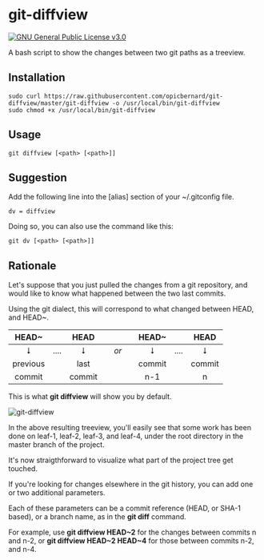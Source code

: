 # git-diffview
[![GNU General Public License v3.0](https://img.shields.io/badge/license-GNU%20GPL%20v3.0-green.png)](https://raw.githubusercontent.com/opicbernard/git-diffview/master/LICENSE.md)

A bash script to show the changes between two git paths as a treeview.

## Installation

```code
sudo curl https://raw.githubusercontent.com/opicbernard/git-diffview/master/git-diffview -o /usr/local/bin/git-diffview
sudo chmod +x /usr/local/bin/git-diffview
```

## Usage

```code
git diffview [<path> [<path>]]
```

## Suggestion

Add the following line into the [alias] section of your ~/.gitconfig file.

```code
dv = diffview
```

Doing so, you can also use the command like this:

```code
git dv [<path> [<path>]]
```

## Rationale

Let's suppose that you just pulled the changes from a git repository,
and would like to know what happened between the two last commits.

Using the git dialect, this will correspond to what changed between HEAD, and HEAD~.

| HEAD~  | | HEAD | | HEAD~ | | HEAD | 
| :--: | ---- | :--: | ---- | :--: | ---- | :--: |
| ⭣ | .... | ⭣ | _&nbsp;&nbsp;&nbsp;&nbsp;or&nbsp;&nbsp;&nbsp;&nbsp;_ | ⭣ | .... | ⭣ |
| previous | | last | | commit | | commit |
| commit | | commit | | n-1 | | n |

This is what **git diffview** will show you by default.

![git-diffview](https://raw.githubusercontent.com/opicbernard/git-diffview/master/git-diffview.png)

In the above resulting treeview, you'll easily see that some work has 
been done on leaf-1, leaf-2, leaf-3, and leaf-4, under the root 
directory in the master branch of the project.

It's now straigthforward to visualize what part of the project tree get 
touched.

If you're looking for changes elsewhere in the git history, you can add 
one or two additional parameters.

Each of these parameters can be a commit reference (HEAD, or SHA-1 
based), or a branch name, as in the **git diff** command.

For example, use **git diffview HEAD~2** for the changes between 
commits n and n-2, or **git diffview HEAD~2 HEAD~4** for those between 
commits n-2, and n-4.
